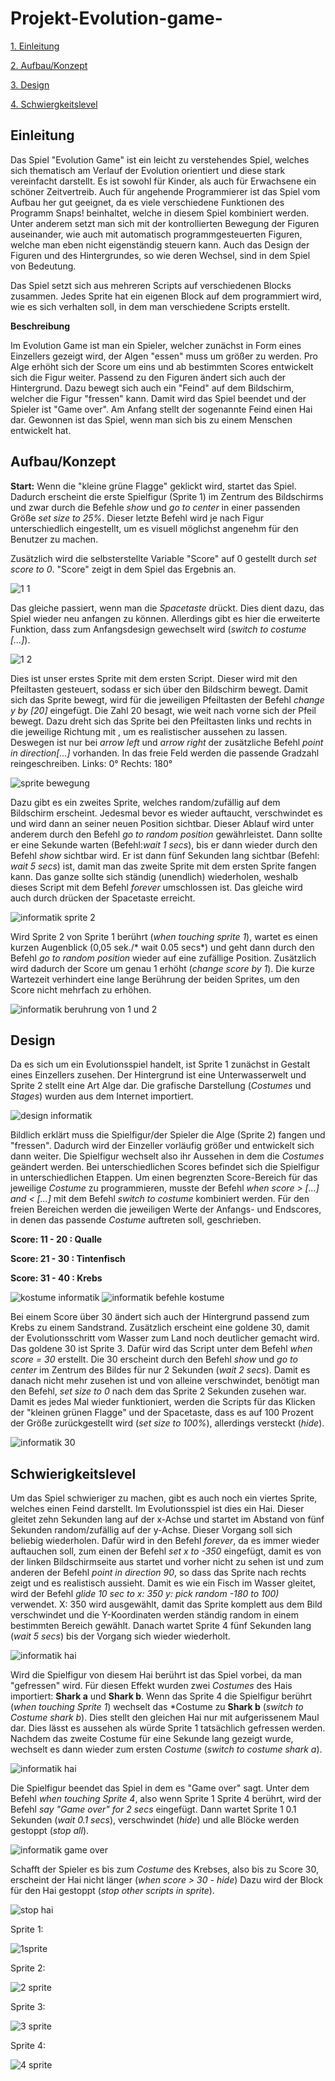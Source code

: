 # Projekt-Evolution-game-

[1. Einleitung](#1)

[2. Aufbau/Konzept](#2)

[3. Design](#3)

[4. Schwiergkeitslevel](#4)

## Einleitung<a name="1"></a>

Das Spiel "Evolution Game" ist ein leicht zu verstehendes Spiel, welches sich thematisch am Verlauf der Evolution orientiert und diese stark vereinfacht darstellt. Es ist sowohl für Kinder, als auch für Erwachsene ein schöner Zeitvertreib. 
Auch für angehende Programmierer ist das Spiel vom Aufbau her gut geeignet, da es viele verschiedene Funktionen des Programm Snaps! beinhaltet, welche in diesem Spiel kombiniert werden. Unter anderem setzt man sich mit der kontrollierten Bewegung der Figuren auseinander, wie auch mit automatisch programmgesteuerten Figuren, welche man eben nicht eigenständig steuern kann. Auch das Design der Figuren und des Hintergrundes, so wie deren Wechsel, sind in dem Spiel von Bedeutung. 
 
Das Spiel setzt sich aus mehreren Scripts auf verschiedenen Blocks zusammen. Jedes Sprite hat ein eigenen Block auf dem programmiert wird, wie es sich verhalten soll, in dem man verschiedene Scripts erstellt.

**Beschreibung**

Im Evolution Game ist man ein Spieler, welcher zunächst in Form eines Einzellers gezeigt wird, der Algen "essen" muss um größer zu werden. Pro Alge erhöht sich der Score um eins und ab bestimmten Scores entwickelt sich die Figur weiter. Passend zu den Figuren ändert sich auch der Hintergrund. Dazu bewegt sich auch ein "Feind" auf dem Bildschirm, welcher die Figur "fressen" kann. Damit wird das Spiel beendet und der Spieler ist "Game over". Am Anfang stellt der sogenannte Feind einen Hai dar. 
Gewonnen ist das Spiel, wenn man sich bis zu einem Menschen entwickelt hat. 
 
 ## Aufbau/Konzept<a name="2"></a>

**Start:**
Wenn die "kleine grüne Flagge" geklickt wird, startet das Spiel. Dadurch erscheint die erste Spielfigur (Sprite 1) im Zentrum des Bildschirms und zwar durch die Befehle *show* und *go to center* in einer passenden Größe *set size to 25%*. Dieser letzte Befehl wird je nach Figur unterschiedlich eingestellt, um es visuell möglichst angenehm für den Benutzer zu machen.

Zusätzlich wird die selbsterstellte Variable "Score" auf 0 gestellt durch *set score to 0*. "Score" zeigt in dem Spiel das Ergebnis an.

![1 1](https://user-images.githubusercontent.com/42734752/48783533-f01c0e00-ece0-11e8-90b4-d0068def0e3b.jpg)

Das gleiche passiert, wenn man die *Spacetaste* drückt. Dies dient dazu, das Spiel wieder neu anfangen zu können. Allerdings gibt es hier die erweiterte Funktion, dass zum Anfangsdesign gewechselt wird (*switch to costume [...]*).

![1 2](https://user-images.githubusercontent.com/42734752/48783732-691b6580-ece1-11e8-8b5e-8f577458cee8.jpg)

Dies ist unser erstes Sprite mit dem ersten Script. Dieser wird mit den Pfeiltasten gesteuert, sodass er sich über den Bildschirm bewegt. Damit sich das Sprite bewegt, wird für die jeweiligen Pfeiltasten der Befehl *change y by [20]* eingefügt. Die Zahl 20 besagt, wie weit nach vorne sich der Pfeil bewegt.
Dazu dreht sich das Sprite bei den Pfeiltasten links und rechts in die jeweilige Richtung mit , um es realistischer aussehen zu lassen.
Deswegen ist nur bei *arrow left* und *arrow right* der zusätzliche Befehl *point in direction[...]* vorhanden. In das freie Feld werden die passende Gradzahl reingeschreiben. 
Links: 0° Rechts: 180° 

![sprite bewegung](https://user-images.githubusercontent.com/42734752/48779370-c0b4d380-ecd7-11e8-8cb2-51cf34407c0c.jpg)

Dazu gibt es ein zweites Sprite, welches random/zufällig auf dem Bildschirm erscheint. Jedesmal bevor es wieder auftaucht, verschwindet es und wird dann an seiner neuen Position sichtbar. Dieser Ablauf wird unter anderem durch den Befehl *go to random position* gewährleistet. Dann sollte er eine Sekunde warten (Befehl:*wait 1 secs*), bis er dann wieder durch den Befehl *show* sichtbar wird. Er ist dann fünf Sekunden lang sichtbar (Befehl: *wait 5 secs*) ist, damit man das zweite Sprite mit dem ersten Sprite fangen kann. Das ganze sollte sich ständig (unendlich) wiederholen, weshalb dieses Script mit dem Befehl *forever* umschlossen ist. Das gleiche wird auch durch drücken der Spacetaste erreicht.

![informatik sprite 2](https://user-images.githubusercontent.com/42734752/48852438-a3523900-edad-11e8-9562-d56518b6a22c.jpg)

Wird Sprite 2 von Sprite 1 berührt (*when touching sprite 1*), wartet es einen kurzen Augenblick (0,05 sek./* wait 0.05 secs*) und geht dann durch den Befehl *go to random position* wieder auf eine zufällige Position. Zusätzlich wird dadurch der Score um genau 1 erhöht (*change score by 1*). Die kurze Wartezeit verhindert eine lange Berührung der beiden Sprites, um den Score nicht mehrfach zu erhöhen. 

![informatik beruhrung von 1 und 2](https://user-images.githubusercontent.com/42734752/48852650-1eb3ea80-edae-11e8-8b24-9a577bcf86d3.jpg)

## Design<a name="3"></a>

Da es sich um ein Evolutionsspiel handelt, ist Sprite 1 zunächst in Gestalt eines Einzellers zusehen. Der Hintergrund ist eine Unterwasserwelt und Sprite 2 stellt eine Art Alge dar. Die grafische Darstellung (*Costumes* und *Stages*) wurden aus dem Internet importiert.

![design informatik](https://user-images.githubusercontent.com/42734752/48853002-d5b06600-edae-11e8-82bf-9fb7bde57aa2.jpg)

Bildlich erklärt muss die Spielfigur/der Spieler die Alge (Sprite 2) fangen und "fressen". Dadurch wird der Einzeller vorläufig größer und entwickelt sich dann weiter. Die Spielfigur wechselt also ihr Aussehen in dem die *Costumes* geändert werden.
Bei unterschiedlichen Scores befindet sich die Spielfigur in unterschiedlichen Etappen.
Um einen begrenzten Score-Bereich für das jeweilige *Costume* zu programmieren, musste der Befehl *when score > [...] and < [...]* mit dem Befehl *switch to costume* kombiniert werden. Für den freien Bereichen werden die jeweiligen Werte der Anfangs- und Endscores, in denen das passende *Costume* auftreten soll, geschrieben.

**Score: 11 - 20 : Qualle**

**Score: 21 - 30 : Tintenfisch**

**Score: 31 - 40 : Krebs**

![kostume informatik](https://user-images.githubusercontent.com/42734752/48853495-eb725b00-edaf-11e8-9ca4-6227a05b5ef4.jpg) ![informatik befehle kostume](https://user-images.githubusercontent.com/42734752/48853600-21174400-edb0-11e8-8602-d249c0f0dff9.jpg)

Bei einem Score über 30 ändert sich auch der Hintergrund passend zum Krebs zu einem Sandstrand. Zusätzlich erscheint eine goldene 30, damit der Evolutionsschritt vom Wasser zum Land noch deutlicher gemacht wird. Das goldene 30 ist Sprite 3. Dafür wird das Script unter dem Befehl *when score = 30* erstellt. Die 30 erscheint durch den Befehl *show* und *go to center* im Zentrum des Bildes für nur 2 Sekunden (*wait 2 secs*). Damit es danach nicht mehr zusehen ist und von alleine verschwindet, benötigt man den Befehl, *set size to 0* nach dem das Sprite 2 Sekunden zusehen war. Damit es jedes Mal wieder funktioniert, werden die Scripts für das Klicken der "kleinen grünen Flagge" und der Spacetaste, dass es auf 100 Prozent der Größe zurückgestellt wird (*set size to 100%*), allerdings versteckt (*hide*).

![informatik 30](https://user-images.githubusercontent.com/42734752/48854235-acdda000-edb1-11e8-859d-170371d7d270.jpg)


## Schwierigkeitslevel<a name="4"></a>

Um das Spiel schwieriger zu machen, gibt es auch noch ein viertes Sprite, welches einen Feind darstellt. Im Evolutionsspiel ist dies ein Hai. Dieser gleitet zehn Sekunden lang auf der x-Achse und startet im Abstand von fünf Sekunden random/zufällig auf der y-Achse. Dieser Vorgang soll sich beliebig wiederholen. Dafür wird in den Befehl *forever*, da es immer wieder auftauchen soll, zum einen der Befehl *set x to -350* eingefügt, damit es von der linken Bildschirmseite aus startet und vorher nicht zu sehen ist und zum anderen der Befehl *point in direction 90*, so dass das Sprite nach rechts zeigt und es realistisch aussieht. Damit es wie ein Fisch im Wasser gleitet, wird der Befehl *glide 10 sec to x: 350 y: pick random -180 to 100)* verwendet. X: 350 wird ausgewählt, damit das Sprite komplett aus dem Bild verschwindet und die Y-Koordinaten werden ständig random in einem bestimmten Bereich gewählt. Danach wartet Sprite 4 fünf Sekunden lang (*wait 5 secs*) bis der Vorgang sich wieder wiederholt.

![informatik hai](https://user-images.githubusercontent.com/42734752/48854356-01811b00-edb2-11e8-85e7-4b90861edfe0.jpg)

Wird die Spielfigur von diesem Hai berührt ist das Spiel vorbei, da man "gefressen" wird. Für diesen Effekt wurden zwei *Costumes* des Hais importiert: **Shark a** und **Shark b**. Wenn das Sprite 4 die Spielfigur berührt (*when touching Sprite 1*) wechselt das *Costume zu **Shark b** (*switch to Costume shark b*). Dies stellt den gleichen Hai nur mit aufgerissenem Maul dar. Dies lässt es aussehen als würde Sprite 1 tatsächlich gefressen werden. Nachdem das zweite Costume für eine Sekunde lang gezeigt wurde, wechselt es dann wieder zum ersten *Costume* (*switch to costume shark a*).

![informatik hai](https://user-images.githubusercontent.com/42734752/48906025-79f3e480-ee63-11e8-8c71-0296e16e3df2.jpg)

Die Spielfigur beendet das Spiel in dem es "Game over" sagt. Unter dem Befehl *when touching Sprite 4*, also wenn Sprite 1 Sprite 4 berührt, wird der Befehl *say "Game over" for 2 secs* eingefügt. Dann wartet Sprite 1 0.1 Sekunden (*wait 0.1 secs*), verschwindet (*hide*) und alle Blöcke werden gestoppt (*stop all*).

![informatik game over](https://user-images.githubusercontent.com/42734752/48854463-49a03d80-edb2-11e8-985f-4d8d72348dca.jpg)

Schafft der Spieler es bis zum *Costume* des Krebses, also bis zu Score 30, erscheint der Hai nicht länger (*when score > 30* - *hide*) Dazu wird der Block für den Hai gestoppt (*stop other scripts in sprite*).

![stop hai](https://user-images.githubusercontent.com/42734752/48906203-07373900-ee64-11e8-818f-07b38419a1c1.jpg)

Sprite 1:

![1sprite](https://user-images.githubusercontent.com/42734752/48907172-fb00ab00-ee66-11e8-8b49-dbac9b82cf0e.jpg)

Sprite 2:

![2 sprite](https://user-images.githubusercontent.com/42734752/48907190-081d9a00-ee67-11e8-8c06-dd2ca81fdbc8.jpg)

Sprite 3:

![3 sprite](https://user-images.githubusercontent.com/42734752/48907225-1966a680-ee67-11e8-8c48-453331dee63b.png)

Sprite 4:

![4 sprite](https://user-images.githubusercontent.com/42734752/48907249-297e8600-ee67-11e8-9cce-a8242c029087.jpg)





